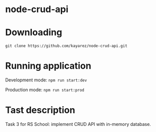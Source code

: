 # node-crud-api
# Downloading

`git clone https://github.com/kayarez/node-crud-api.git`
  
# Running application

Development mode: `npm run start:dev`

Production mode: `npm run start:prod`

# Tast description

Task 3 for RS School: implement CRUD API with in-memory database.
